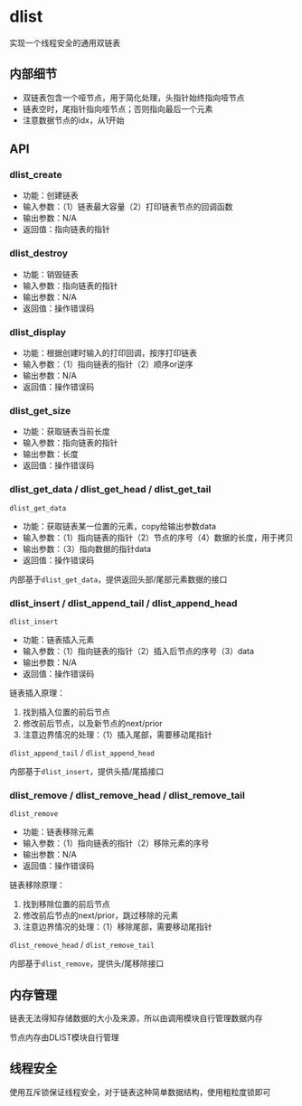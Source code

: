 # dlist

实现一个线程安全的通用双链表

## 内部细节

- 双链表包含一个哑节点，用于简化处理，头指针始终指向哑节点
- 链表空时，尾指针指向哑节点；否则指向最后一个元素
- 注意数据节点的idx，从1开始

## API

### dlist_create

- 功能：创建链表
- 输入参数：（1）链表最大容量（2）打印链表节点的回调函数
- 输出参数：N/A
- 返回值：指向链表的指针

### dlist_destroy

- 功能：销毁链表
- 输入参数：指向链表的指针
- 输出参数：N/A
- 返回值：操作错误码

### dlist_display

- 功能：根据创建时输入的打印回调，按序打印链表
- 输入参数：（1）指向链表的指针（2）顺序or逆序
- 输出参数：N/A
- 返回值：操作错误码

### dlist_get_size

- 功能：获取链表当前长度
- 输入参数：指向链表的指针
- 输出参数：长度
- 返回值：操作错误码

### dlist_get_data / dlist_get_head / dlist_get_tail

`dlist_get_data`

- 功能：获取链表某一位置的元素，copy给输出参数data
- 输入参数：（1）指向链表的指针（2）节点的序号（4）数据的长度，用于拷贝
- 输出参数：（3）指向数据的指针data
- 返回值：操作错误码

内部基于`dlist_get_data`，提供返回头部/尾部元素数据的接口

### dlist_insert / dlist_append_tail / dlist_append_head

`dlist_insert`

- 功能：链表插入元素
- 输入参数：（1）指向链表的指针（2）插入后节点的序号（3）data
- 输出参数：N/A
- 返回值：操作错误码

链表插入原理：
1. 找到插入位置的前后节点
2. 修改前后节点，以及新节点的next/prior
3. 注意边界情况的处理：（1）插入尾部，需要移动尾指针

`dlist_append_tail` / `dlist_append_head`

内部基于`dlist_insert`，提供头插/尾插接口

### dlist_remove / dlist_remove_head / dlist_remove_tail

`dlist_remove`

- 功能：链表移除元素
- 输入参数：（1）指向链表的指针（2）移除元素的序号
- 输出参数：N/A
- 返回值：操作错误码

链表移除原理：
1. 找到移除位置的前后节点
2. 修改前后节点的next/prior，跳过移除的元素
3. 注意边界情况的处理：（1）移除尾部，需要移动尾指针

`dlist_remove_head` / `dlist_remove_tail`

内部基于`dlist_remove`，提供头/尾移除接口

## 内存管理

链表无法得知存储数据的大小及来源，所以由调用模块自行管理数据内存

节点内存由DLIST模块自行管理

## 线程安全

使用互斥锁保证线程安全，对于链表这种简单数据结构，使用粗粒度锁即可
